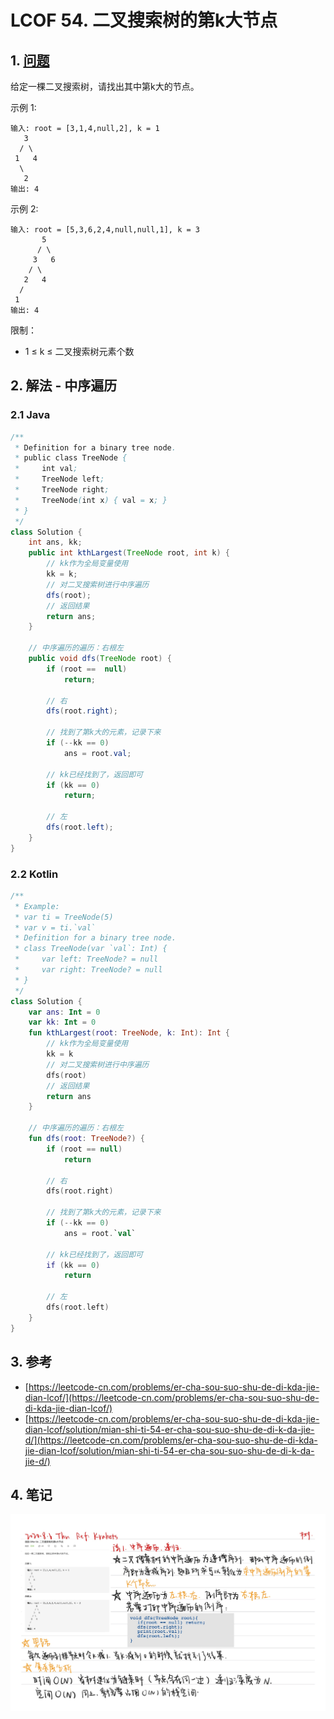 # LCOF 54. 二叉搜索树的第k大节点

## 1. [问题](https://leetcode-cn.com/problems/er-cha-sou-suo-shu-de-di-kda-jie-dian-lcof/)

给定一棵二叉搜索树，请找出其中第k大的节点。 

示例 1:

```
输入: root = [3,1,4,null,2], k = 1
   3
  / \
 1   4
  \
   2
输出: 4
```

示例 2:

```
输入: root = [5,3,6,2,4,null,null,1], k = 3
       5
      / \
     3   6
    / \
   2   4
  /
 1
输出: 4
```

限制：

* 1 ≤ k ≤ 二叉搜索树元素个数

## 2. 解法 - 中序遍历

### 2.1 Java

```java
/**
 * Definition for a binary tree node.
 * public class TreeNode {
 *     int val;
 *     TreeNode left;
 *     TreeNode right;
 *     TreeNode(int x) { val = x; }
 * }
 */
class Solution {
    int ans, kk;
    public int kthLargest(TreeNode root, int k) {
        // kk作为全局变量使用
        kk = k;
        // 对二叉搜索树进行中序遍历
        dfs(root);
        // 返回结果
        return ans;
    }

    // 中序遍历的遍历：右根左
    public void dfs(TreeNode root) {
        if (root ==  null)
            return;

        // 右
        dfs(root.right);

        // 找到了第k大的元素，记录下来
        if (--kk == 0)
            ans = root.val;

        // kk已经找到了，返回即可
        if (kk == 0)
            return;

        // 左
        dfs(root.left);
    }
}
```

### 2.2 Kotlin

```kotlin
/**
 * Example:
 * var ti = TreeNode(5)
 * var v = ti.`val`
 * Definition for a binary tree node.
 * class TreeNode(var `val`: Int) {
 *     var left: TreeNode? = null
 *     var right: TreeNode? = null
 * }
 */
class Solution {
    var ans: Int = 0
    var kk: Int = 0
    fun kthLargest(root: TreeNode, k: Int): Int {
        // kk作为全局变量使用
        kk = k
        // 对二叉搜索树进行中序遍历
        dfs(root)
        // 返回结果
        return ans
    }

    // 中序遍历的遍历：右根左
    fun dfs(root: TreeNode?) {
        if (root == null)
            return

        // 右
        dfs(root.right)

        // 找到了第k大的元素，记录下来
        if (--kk == 0)
            ans = root.`val`

        // kk已经找到了，返回即可
        if (kk == 0)
            return

        // 左
        dfs(root.left)
    }
}
```

## 3. 参考

* [https://leetcode-cn.com/problems/er-cha-sou-suo-shu-de-di-kda-jie-dian-lcof/](https://leetcode-cn.com/problems/er-cha-sou-suo-shu-de-di-kda-jie-dian-lcof/)
* [https://leetcode-cn.com/problems/er-cha-sou-suo-shu-de-di-kda-jie-dian-lcof/solution/mian-shi-ti-54-er-cha-sou-suo-shu-de-di-k-da-jie-d/](https://leetcode-cn.com/problems/er-cha-sou-suo-shu-de-di-kda-jie-dian-lcof/solution/mian-shi-ti-54-er-cha-sou-suo-shu-de-di-k-da-jie-d/)

## 4. 笔记

![](<../../../.gitbook/assets/image (22).png>)
